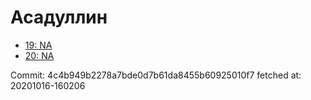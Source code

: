 # Асадуллин
- [19: NA](19.md)
- [20: NA](20.md)

Commit: 4c4b949b2278a7bde0d7b61da8455b60925010f7
 fetched at: 20201016-160206
